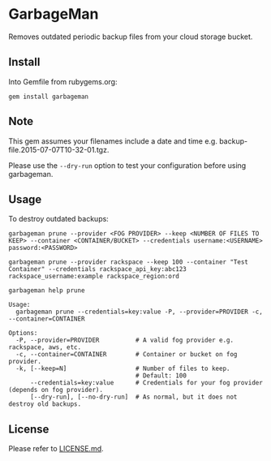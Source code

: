 # GarbageMan

Removes outdated periodic backup files from your cloud storage bucket.

## Install

Into Gemfile from rubygems.org:

```
gem install garbageman
```

## Note

This gem assumes your filenames include a date and time e.g. backup-file.2015-07-07T10-32-01.tgz.

Please use the `--dry-run` option to test your configuration before using garbageman.

## Usage

To destroy outdated backups:

```
garbageman prune --provider <FOG PROVIDER> --keep <NUMBER OF FILES TO KEEP> --container <CONTAINER/BUCKET> --credentials username:<USERNAME> password:<PASSWORD>

garbageman prune --provider rackspace --keep 100 --container "Test Container" --credentials rackspace_api_key:abc123 rackspace_username:example rackspace_region:ord

garbageman help prune

Usage:
  garbageman prune --credentials=key:value -P, --provider=PROVIDER -c, --container=CONTAINER

Options:
  -P, --provider=PROVIDER          # A valid fog provider e.g. rackspace, aws, etc.
  -c, --container=CONTAINER        # Container or bucket on fog provider.
  -k, [--keep=N]                   # Number of files to keep.
                                   # Default: 100
      --credentials=key:value      # Credentials for your fog provider (depends on fog provider).
      [--dry-run], [--no-dry-run]  # As normal, but it does not destroy old backups.
```

## License

Please refer to [LICENSE.md](https://github.com/idealprojectgroup/garbageman/blob/master/LICENSE.md).
